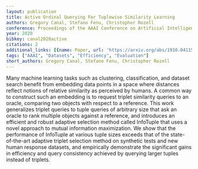 ```yaml
---
layout: publication
title: Active Ordinal Querying For Tuplewise Similarity Learning
authors: Gregory Canal, Stefano Fenu, Christopher Rozell
conference: Proceedings of the AAAI Conference on Artificial Intelligence
year: 2020
bibkey: canal2020active
citations: 2
additional_links: [{name: Paper, url: 'https://arxiv.org/abs/1910.04115'}]
tags: ["AAAI", "Datasets", "Efficiency", "Evaluation"]
short_authors: Gregory Canal, Stefano Fenu, Christopher Rozell
---
```

Many machine learning tasks such as clustering, classification, and dataset
search benefit from embedding data points in a space where distances reflect
notions of relative similarity as perceived by humans. A common way to
construct such an embedding is to request triplet similarity queries to an
oracle, comparing two objects with respect to a reference. This work
generalizes triplet queries to tuple queries of arbitrary size that ask an
oracle to rank multiple objects against a reference, and introduces an
efficient and robust adaptive selection method called InfoTuple that uses a
novel approach to mutual information maximization. We show that the performance
of InfoTuple at various tuple sizes exceeds that of the state-of-the-art
adaptive triplet selection method on synthetic tests and new human response
datasets, and empirically demonstrate the significant gains in efficiency and
query consistency achieved by querying larger tuples instead of triplets.